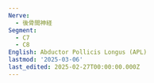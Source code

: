 ```yaml
---
Nerve:
  - 後骨間神経
Segment:
  - C7
  - C8
English: Abductor Pollicis Longus (APL)
lastmod: '2025-03-06'
last_edited: 2025-02-27T00:00:00.000Z
---
```



